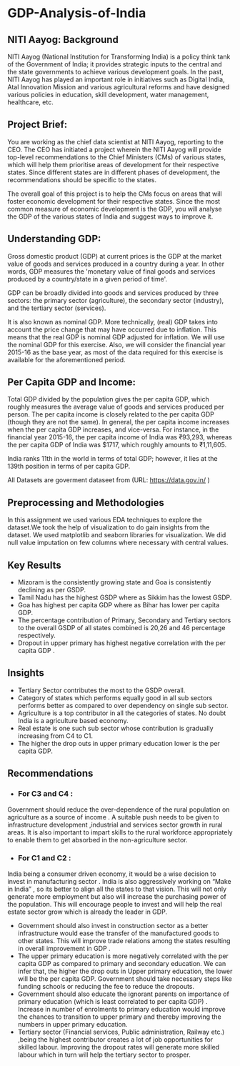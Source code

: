 # GDP-Analysis-of-India

## NITI Aayog: Background

NITI Aayog (National Institution for Transforming India) is a policy think tank of the Government of India; 
it provides strategic inputs to the central and the state governments to achieve various development goals. 
In the past, NITI Aayog has played an important role in initiatives such as Digital India, Atal Innovation Mission 
and various agricultural reforms and have designed various policies in education, skill development, water management, 
healthcare, etc. 
 
 
## Project Brief:

You are working as the chief data scientist at NITI Aayog, reporting to the CEO. The CEO has initiated a project wherein the NITI Aayog will provide top-level recommendations to the Chief Ministers (CMs) of various states, which will help them prioritise areas of development for their respective states. Since different states are in different phases of development, the recommendations should be specific to the states.
 
The overall goal of this project is to help the CMs focus on areas that will foster economic development for their respective states. Since the most common measure of economic development is the GDP, you will analyse the GDP of the various states of India and suggest ways to improve it.
 
## Understanding GDP:

Gross domestic product (GDP) at current prices is the GDP at the market value of goods and services produced in a country during a year. In other words, GDP measures the 'monetary value of final goods and services produced by a country/state in a given period of time'.
 
GDP can be broadly divided into goods and services produced by three sectors: the primary sector (agriculture), the secondary sector (industry), and the tertiary sector (services).
 
It is also known as nominal GDP. More technically, (real) GDP takes into account the price change that may have occurred due to inflation. This means that the real GDP is nominal GDP adjusted for inflation. We will use the nominal GDP for this exercise. Also, we will consider the financial year 2015-16 as the base year, as most of the data required for this exercise is available for the aforementioned period.
 
## Per Capita GDP and Income:

Total GDP divided by the population gives the per capita GDP, which roughly measures the average value of goods and services produced per person. The per capita income is closely related to the per capita GDP (though they are not the same). In general, the per capita income increases when the per capita GDP increases, and vice-versa. For instance, in the financial year 2015-16, the per capita income of India was ₹93,293, whereas the per capita GDP of India was $1717, which roughly amounts to ₹1,11,605. 
 
India ranks 11th in the world in terms of total GDP; however, it lies at the 139th position in terms of per capita GDP.

All Datasets are goverment dataseet from (URL: https://data.gov.in/ )

## Preprocessing and Methodologies
In this assignment we used various EDA techniques to explore the dataset.We took the help of visualization to do gain insights from the dataset. We used matplotlib and seaborn libraries for visualization. We did null value imputation on few columns where necessary with central values.


## Key Results
- Mizoram is the consistently growing state and Goa is consistently declining as per GSDP.
- Tamil Nadu has the highest GSDP where as Sikkim has the lowest GSDP.
- Goa has highest per capita GDP where as Bihar has lower per capita GDP.
- The percentage contribution of Primary, Secondary and Tertiary sectors to the overall GSDP of all states combined is 20,26 and 46 percentage respectively.
- Dropout in upper primary has highest negative correlation with the per capita GDP .

## Insights
- Tertiary Sector contributes the most to the GSDP overall.
- Category of states which performs equally good in all sub sectors performs better as compared to over dependency on single sub sector.
- Agriculture is a top contributor in all the categories of states. No doubt India is a agriculture based economy.
- Real estate is one such sub sector whose contribution is gradually increasing from C4 to C1.
- The higher the drop outs in upper primary education lower is the per capita GDP.



## Recommendations

- ### For C3 and C4 :
Government should reduce the over-dependence of the rural population on agriculture as a source of income . A suitable push needs to be given to
infrastructure development ,industrial and services sector growth in rural areas. It is also important to impart skills to the rural workforce appropriately to enable them to get absorbed in the non-agriculture sector.

- ### For C1 and C2 : 
India being a consumer driven economy, it would be a wise decision to invest in manufacturing sector . India is also aggressively working on “Make in India” , so its better to align all the states to that vision. This will not only generate more employment but also will increase the purchasing power of the population. This will encourage people to invest and will help the real estate sector grow which is already the leader in GDP.

- Government should also invest in construction sector as a better infrastructure would ease the transfer of the manufactured goods to other states. This will improve trade relations among the states resulting in overall improvement in GDP . 
- The upper primary education is more negatively correlated with the per capita GDP as compared to primary and secondary education. We can infer that, the higher the drop outs in Upper primary education, the lower will be the per capita GDP. Government should take necessary steps like funding schools or reducing the fee to reduce the dropouts.
- Government should also educate the ignorant parents on importance of primary education (which is least correlated to per capita GDP) . Increase in number of enrolments to primary education would improve the chances to transition to upper primary and thereby improving the numbers in upper primary education.
- Tertiary sector (Financial services, Public administration, Railway etc.) ,being the highest contributor creates a lot of job opportunities for skilled labour. Improving the dropout rates will generate more skilled labour which in turn will help the tertiary sector to prosper.

